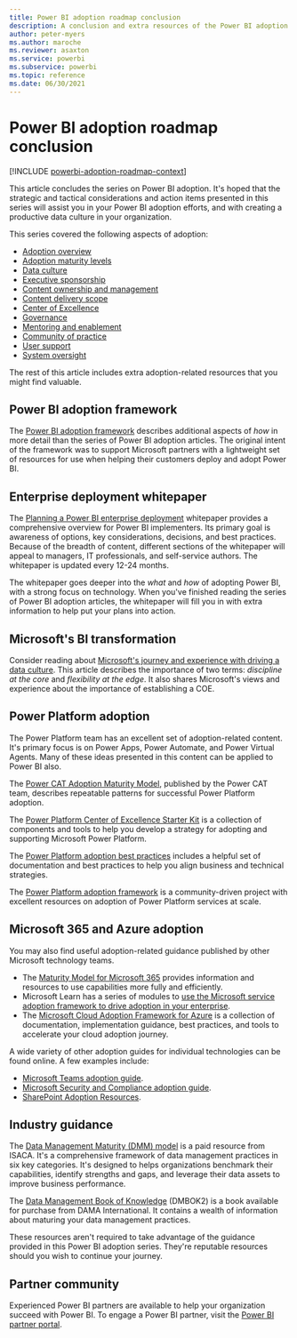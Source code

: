 ```yaml
---
title: Power BI adoption roadmap conclusion
description: A conclusion and extra resources of the Power BI adoption roadmap series of articles.
author: peter-myers
ms.author: maroche
ms.reviewer: asaxton
ms.service: powerbi
ms.subservice: powerbi
ms.topic: reference
ms.date: 06/30/2021
---
```


# Power BI adoption roadmap conclusion

[!INCLUDE [powerbi-adoption-roadmap-context](includes/powerbi-adoption-roadmap-context.md)]

This article concludes the series on Power BI adoption. It's hoped that the strategic and tactical considerations and action items presented in this series will assist you in your Power BI adoption efforts, and with creating a productive data culture in your organization.

This series covered the following aspects of adoption:

- [Adoption overview](powerbi-adoption-roadmap-overview.md)
- [Adoption maturity levels](powerbi-adoption-roadmap-maturity-levels.md)
- [Data culture](powerbi-adoption-roadmap-data-culture.md)
- [Executive sponsorship](powerbi-adoption-roadmap-executive-sponsorship.md)
- [Content ownership and management](powerbi-adoption-roadmap-content-ownership-and-management.md)
- [Content delivery scope](powerbi-adoption-roadmap-content-delivery-scope.md)
- [Center of Excellence](powerbi-adoption-roadmap-center-of-excellence.md)
- [Governance](powerbi-adoption-roadmap-governance.md)
- [Mentoring and enablement](powerbi-adoption-roadmap-mentoring-and-user-enablement.md)
- [Community of practice](powerbi-adoption-roadmap-community-of-practice.md)
- [User support](powerbi-adoption-roadmap-user-support.md)
- [System oversight](powerbi-adoption-roadmap-system-oversight.md)

The rest of this article includes extra adoption-related resources that you might find valuable.

## Power BI adoption framework

The [Power BI adoption framework](https://github.com/pbiaf/powerbiadoption) describes additional aspects of _how_ in more detail than the series of Power BI adoption articles. The original intent of the framework was to support Microsoft partners with a lightweight set of resources for use when helping their customers deploy and adopt Power BI.

## Enterprise deployment whitepaper

The [Planning a Power BI enterprise deployment](https://aka.ms/PBIEnterpriseDeploymentWP) whitepaper provides a comprehensive overview for Power BI implementers. Its primary goal is awareness of options, key considerations, decisions, and best practices. Because of the breadth of content, different sections of the whitepaper will appeal to managers, IT professionals, and self-service authors. The whitepaper is updated every 12-24 months.

The whitepaper goes deeper into the _what_ and _how_ of adopting Power BI, with a strong focus on technology. When you've finished reading the series of Power BI adoption articles, the whitepaper will fill you in with extra information to help put your plans into action.

## Microsoft's BI transformation

Consider reading about [Microsoft's journey and experience with driving a data culture](center-of-excellence-microsoft-business-intelligence-transformation.md). This article describes the importance of two terms: _discipline at the core_ and _flexibility at the edge_. It also shares Microsoft's views and experience about the importance of establishing a COE.

## Power Platform adoption

The Power Platform team has an excellent set of adoption-related content. It's primary focus is on Power Apps, Power Automate, and Power Virtual Agents. Many of these ideas presented in this content can be applied to Power BI also.

The [Power CAT Adoption Maturity Model](https://powerapps.microsoft.com/blog/power-cat-adoption-maturity-model-repeatable-patterns-for-successful-power-platform-adoption/), published by the Power CAT team, describes repeatable patterns for successful Power Platform adoption.

The [Power Platform Center of Excellence Starter Kit](/power-platform/guidance/coe/starter-kit) is a collection of components and tools to help you develop a strategy for adopting and supporting Microsoft Power Platform.

The [Power Platform adoption best practices](/power-platform/guidance/adoption/methodology) includes a helpful set of documentation and best practices to help you align business and technical strategies.

The [Power Platform adoption framework](https://github.com/PowerPlatformAF/PowerPlatformAF/wiki) is a community-driven project with excellent resources on adoption of Power Platform services at scale.

## Microsoft 365 and Azure adoption

You may also find useful adoption-related guidance published by other Microsoft technology teams.

- The [Maturity Model for Microsoft 365](/microsoft-365/community/microsoft365-maturity-model--intro) provides information and resources to use capabilities more fully and efficiently.
- Microsoft Learn has a series of modules to [use the Microsoft service adoption framework to drive adoption in your enterprise](/learn/paths/m365-service-adoption/).
- The [Microsoft Cloud Adoption Framework for Azure](/azure/cloud-adoption-framework/) is a collection of documentation, implementation guidance, best practices, and tools to accelerate your cloud adoption journey.

A wide variety of other adoption guides for individual technologies can be found online. A few examples include:

- [Microsoft Teams adoption guide](https://teamworktools.azurewebsites.net/tft/#p=1).
- [Microsoft Security and Compliance adoption guide](https://teamworktools.azurewebsites.net/sec/).
- [SharePoint Adoption Resources](https://resources.techcommunity.microsoft.com/resources/sharepoint-adoption/).

## Industry guidance

The [Data Management Maturity (DMM) model](https://cmmiinstitute.com/data-management-maturity) is a paid resource from ISACA. It's a comprehensive framework of data management practices in six key categories. It's designed to helps organizations benchmark their capabilities, identify strengths and gaps, and leverage their data assets to improve business performance.

The [Data Management Book of Knowledge](https://www.dama.org/cpages/body-of-knowledge) (DMBOK2) is a book available for purchase from DAMA International. It contains a wealth of information about maturing your data management practices.

These resources aren't required to take advantage of the guidance provided in this Power BI adoption series. They're reputable resources should you wish to continue your journey.

## Partner community

Experienced Power BI partners are available to help your organization succeed with Power BI. To engage a Power BI partner, visit the [Power BI partner portal](https://powerbi.microsoft.com/partners/).
